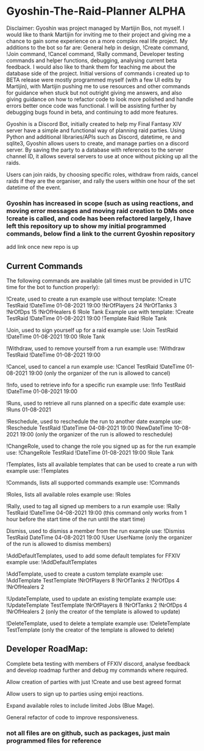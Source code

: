 # Gyoshin-The-Raid-Planner ALPHA

Disclaimer: Gyoshin was project managed by Martijin Bos, not myself. I would like to thank Martijin for inviting me to their project and giving me a chance to gain some experience on a more complex real life project. My additions to the bot so far are: General help in design, !Create command, !Join command, !Cancel command, !Rally command, Developer testing commands and helper functions, debugging, analysing current beta feedback. I would also like to thank them for teaching me about the database side of the project. Initial versions of commands i created up to BETA release were mostly programmed myself (with a few UI edits by Martijin), with Martijin pushing me to use resources and other commands for guidance when stuck but not outright giving me answers, and also giving guidance on how to refactor code to look more polished and handle errors better once code was functional. I will be assisting further by debugging bugs found in beta, and continuing to add more features. 

Gyoshin is a Discord Bot, initially created to help my Final Fantasy XIV server have a simple and functional way of planning raid parties. Using Python and additional libraries/APIs such as Discord, datetime, re and sqlite3, Gyoshin allows users to create, and manage parties on a discord server. By saving the party to a database with references to the server channel ID, it allows several servers to use at once without picking up all the raids. 

Users can join raids, by choosing specific roles, withdraw from raids, cancel raids if they are the organiser, and rally the users within one hour of the set datetime of the event.

### Gyoshin has increased in scope (such as using reactions, and moving error messages and moving raid creation to DMs once !create is called, and code has been refactored largely, I have left this repository up to show my initial programmed commands, below find a link to the current Gyoshin repository

add link once new repo is up

## Current Commands

The following commands are available (all times must be provided in UTC time for the bot to function properly):

!Create, used to create a run example use without template: 
!Create TestRaid !DateTime 01-08-2021 19:00 !NrOfPlayers 24 !NrOfTanks 3 !NrOfDps 15 !NrOfHealers 6 !Role Tank
Example use with template: 
!Create TestRaid !DateTime 01-08-2021 19:00 !Template Raid !Role Tank 

!Join, used to sign yourself up for a raid example use: !Join TestRaid !DateTime 01-08-2021 19:00 !Role Tank 

!Withdraw, used to remove yourself from a run example use: !Withdraw TestRaid !DateTime 01-08-2021 19:00

!Cancel, used to cancel a run example use: !Cancel TestRaid !DateTime 01-08-2021 19:00 (only the organizer of the run is allowed to cancel)

!Info, used to retrieve info for a specific run example use: !Info TestRaid !DateTime 01-08-2021 19:00

!Runs, used to retrieve all runs planned on a specific date example use: !Runs 01-08-2021

!Reschedule, used to reschedule the run to another date example use: !Reschedule TestRaid !DateTime 04-08-2021 19:00 !NewDateTime 10-08-2021 19:00 (only the organizer of the run is allowed to reschedule)

!ChangeRole, used to change the role you signed up as for the run example use: !ChangeRole TestRaid !DateTime 01-08-2021 19:00 !Role Tank

!Templates, lists all available templates that can be used to create a run with example use: !Templates

!Commands, lists all supported commands example use: !Commands

!Roles, lists all available roles example use: !Roles

!Rally, used to tag all signed up members to a run example use: !Rally TestRaid !DateTime 04-08-2021 19:00 (this command only works from 1 hour before the start time of the run until the start time)

Dismiss, used to dismiss a member from the run example use: !Dismiss TestRaid DateTime 04-08-2021 19:00 !User UserName (only the organizer of the run is allowed to dismiss members)

!AddDefaultTemplates, used to add some default templates for FFXIV example use: !AddDefaultTemplates

!AddTemplate, used to create a custom template example use: !AddTemplate TestTemplate !NrOfPlayers 8 !NrOfTanks 2 !NrOfDps 4 !NrOfHealers 2

!UpdateTemplate, used to update an existing template example use: !UpdateTemplate TestTemplate !NrOfPlayers 8 !NrOfTanks 2 !NrOfDps 4 !NrOfHealers 2 (only the creator of the template is allowed to update)

!DeleteTemplate, used to delete a template example use: !DeleteTemplate TestTemplate (only the creator of the template is allowed to delete)

## Developer RoadMap:

Complete beta testing with members of FFXIV discord, analyse feedback and develop roadmap further and debug my commands where required. 

Allow creation of parties with just !Create and use best agreed format

Allow users to sign up to parties using emjoi reactions. 

Expand available roles to include limited Jobs (Blue Mage).

General refactor of code to improve responsiveness.

### not all files are on github, such as packages, just main programmed files for reference

